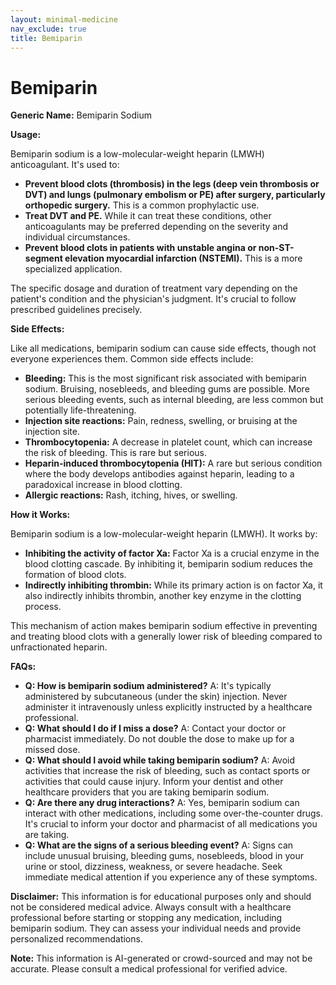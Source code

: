 ```yaml
---
layout: minimal-medicine
nav_exclude: true
title: Bemiparin
---
```


# Bemiparin

**Generic Name:** Bemiparin Sodium

**Usage:**

Bemiparin sodium is a low-molecular-weight heparin (LMWH) anticoagulant.  It's used to:

* **Prevent blood clots (thrombosis) in the legs (deep vein thrombosis or DVT) and lungs (pulmonary embolism or PE) after surgery, particularly orthopedic surgery.** This is a common prophylactic use.
* **Treat DVT and PE.**  While it can treat these conditions, other anticoagulants may be preferred depending on the severity and individual circumstances.
* **Prevent blood clots in patients with unstable angina or non-ST-segment elevation myocardial infarction (NSTEMI).**  This is a more specialized application.

The specific dosage and duration of treatment vary depending on the patient's condition and the physician's judgment.  It's crucial to follow prescribed guidelines precisely.


**Side Effects:**

Like all medications, bemiparin sodium can cause side effects, though not everyone experiences them. Common side effects include:

* **Bleeding:** This is the most significant risk associated with bemiparin sodium.  Bruising, nosebleeds, and bleeding gums are possible.  More serious bleeding events, such as internal bleeding, are less common but potentially life-threatening.
* **Injection site reactions:** Pain, redness, swelling, or bruising at the injection site.
* **Thrombocytopenia:** A decrease in platelet count, which can increase the risk of bleeding.  This is rare but serious.
* **Heparin-induced thrombocytopenia (HIT):** A rare but serious condition where the body develops antibodies against heparin, leading to a paradoxical increase in blood clotting.
* **Allergic reactions:** Rash, itching, hives, or swelling.


**How it Works:**

Bemiparin sodium is a low-molecular-weight heparin (LMWH).  It works by:

* **Inhibiting the activity of factor Xa:** Factor Xa is a crucial enzyme in the blood clotting cascade. By inhibiting it, bemiparin sodium reduces the formation of blood clots.
* **Indirectly inhibiting thrombin:**  While its primary action is on factor Xa, it also indirectly inhibits thrombin, another key enzyme in the clotting process.

This mechanism of action makes bemiparin sodium effective in preventing and treating blood clots with a generally lower risk of bleeding compared to unfractionated heparin.


**FAQs:**

* **Q: How is bemiparin sodium administered?** A: It's typically administered by subcutaneous (under the skin) injection.  Never administer it intravenously unless explicitly instructed by a healthcare professional.
* **Q: What should I do if I miss a dose?** A: Contact your doctor or pharmacist immediately. Do not double the dose to make up for a missed dose.
* **Q: What should I avoid while taking bemiparin sodium?** A: Avoid activities that increase the risk of bleeding, such as contact sports or activities that could cause injury.  Inform your dentist and other healthcare providers that you are taking bemiparin sodium.
* **Q: Are there any drug interactions?** A: Yes, bemiparin sodium can interact with other medications, including some over-the-counter drugs.  It's crucial to inform your doctor and pharmacist of all medications you are taking.
* **Q: What are the signs of a serious bleeding event?** A: Signs can include unusual bruising, bleeding gums, nosebleeds, blood in your urine or stool, dizziness, weakness, or severe headache.  Seek immediate medical attention if you experience any of these symptoms.


**Disclaimer:** This information is for educational purposes only and should not be considered medical advice.  Always consult with a healthcare professional before starting or stopping any medication, including bemiparin sodium.  They can assess your individual needs and provide personalized recommendations.


**Note:** This information is AI-generated or crowd-sourced and may not be accurate. Please consult a medical professional for verified advice.